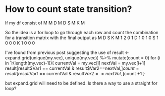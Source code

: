 
# How to count state transition?

If my df consist of
M
M
D
M
D
S
M
K
M

So the idea is a for loop to go through each row and count the combination for a transition matrix with the final output as
  M D S K
M 1 2 0 1
D 1 0 1 0
S 1 0 0 0
K 1 0 0 0

I've found from previous post suggesting the use of
result <- expand.grid(unique(my.vec), unique(my.vec)) %>% mutate(count = 0)
for (i in 1:(length(my.vec)-1)){
  currentVal = my.vec[i]
  nextVal = my.vec[i+1]
  result[result$Var1 == currentVal & result$Var2==nextVal,]$count = result[result$Var1 == currentVal & result$Var2==nextVal,]$count +1
}

but expand.grid will need to be defined.
Is there a way to use a straight for loop?

        